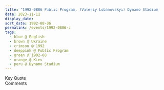 ```yaml
---
title: "1992-0806 Public Program, (Valeriy Lobanovskyi) Dynamo Stadium, Myhaylo Grushevskyi Street 3, Kiev, Ukraine"
date: 2023-11-11
display_date: 
sort_date: 1992-08-06
permalink: /events/1992-0806-c
tags:
  - blue @ English
  - brown @ Ukraine
  - crimson @ 1992
  - deeppink @ Public Program
  - green @ 1992-08
  - orange @ Kiev
  - peru @ Dynamo Stadium
---
```


<wave-list>
  <list-title color="green" width="75">Key Quote</list-title>
  <list-item color="BlanchedAlmond"  width="200"></list-item>
  <list-item color="Lavender"></list-item>
  <list-item color="BlanchedAlmond"></list-item>
</wave-list>

<br>

<wave-list>
  <list-title color="green" width="75">Comments</list-title>
  <list-item color="BlanchedAlmond"  width="200"></list-item>
  <list-item color="Lavender"></list-item>
  <list-item color="BlanchedAlmond"></list-item>
</wave-list>